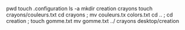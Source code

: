 pwd
touch .configuration
ls -a
mkdir creation crayons
touch crayons/couleurs.txt
cd crayons ; mv couleurs.tx colors.txt
cd .. ; cd creation ; touch gomme.txt
mv gomme.txt ../ crayons
desktop/creation